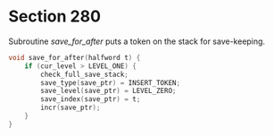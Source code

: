 # Section 280

Subroutine *save_for_after* puts a token on the stack for save-keeping.

```c datastructures/stack.c
void save_for_after(halfword t) {
    if (cur_level > LEVEL_ONE) {
        check_full_save_stack;
        save_type(save_ptr) = INSERT_TOKEN;
        save_level(save_ptr) = LEVEL_ZERO;
        save_index(save_ptr) = t;
        incr(save_ptr);
    }
}
```
